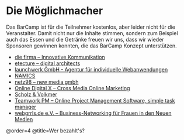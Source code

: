 # Die Möglichmacher

Das BarCamp ist für die Teilnehmer kostenlos, aber leider nicht für die Veranstalter. Damit nicht nur die Inhalte stimmen, sondern zum Beispiel auch das Essen und die Getränke freuen wir uns, dass wir wieder Sponsoren gewinnen konnten, die das BarCamp Konzept unterstützen.

 * [die firma – Innovative Kommunikation](http://www.diefirma.de/)
 * [etecture – digital architects](http://www.etecture.de/)
 * [launchwerk GmbH - Agentur für individuelle Webanwendungen](http://launchwerk.de/)
 * [NAMICS](http://www.namics.com/)
 * [netz98 – new media gmbh](http://www.netz98.de/)
 * [Online Digital X – Cross Media Online Marketing](http://www.online-digitalx.de/)
 * [Scholz & Volkmer](http://www.s-v.de/)
 * [Teamwork PM – Online Project Management Software, simple task manager](http://www.teamworkpm.net/)
 * [webgrrls.de e.V. – Business-Networking für Frauen in den Neuen Medien](http://www.webgrrls.de/)

@order=4
@title=Wer bezahlt's?
